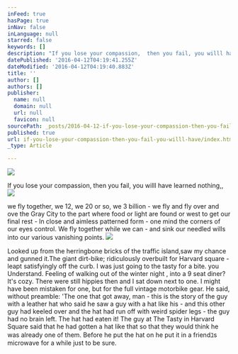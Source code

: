```yaml
---
inFeed: true
hasPage: true
inNav: false
inLanguage: null
starred: false
keywords: []
description: "If you lose your compassion,  then you fail, you willl have learned nothing,,\_"
datePublished: '2016-04-12T04:19:41.255Z'
dateModified: '2016-04-12T04:19:40.883Z'
title: ''
author: []
authors: []
publisher:
  name: null
  domain: null
  url: null
  favicon: null
sourcePath: _posts/2016-04-12-if-you-lose-your-compassion-then-you-fail-you-willl-have.md
published: true
url: if-you-lose-your-compassion-then-you-fail-you-willl-have/index.html
_type: Article

---
```

![](https://the-grid-user-content.s3-us-west-2.amazonaws.com/5ce74987-989f-4ee7-805d-6b26c3df91aa.jpg)

If you lose your compassion, then you fail, you willl have learned nothing,, ![](https://the-grid-user-content.s3-us-west-2.amazonaws.com/b399279c-2fb0-4393-a0ba-676990f730dd.png)

we fly together, we 12, we 20 or so, we 3 billion - we fly and fly over and ove the Gray City to the part where food or light are found or west to get our final rest - ln close and aimless patterned form - one mind the corners of our eyes control. We fly together while we can - and sink our needled wills into our various vanishing points.
![](https://the-grid-user-content.s3-us-west-2.amazonaws.com/67e51431-6e22-48da-9a25-7e07b4c547fb.png)

Looked up from the herringbone bricks of the traffic island,saw my chance and gunned it.The giant dirt-bike; ridiculously overbuilt for Harvard square - leapt satisfyingly off the curb. I was just going to the tasty for a bite. you Understand. 
Feeling of walking out of the winter night , into a 
9 seat diner? It's cozy. There were still hippies then and I sat down next to one. 
I might have been mistaken for one, but for the full vintage motorbike gear. 
He said, without preamble:
'The one that got away, man - this is the story of the guy with a leather hat who said he saw a guy with a hat like his - and this other guy had keeled over and the hat had run off with weird spider legs - the guy had no brain left. The hat had eaten it! The guy at The Tasty in Harvard Square said that he had gotten a hat like that so that they would think he was already one of them.
Before he put the hat on he put it in a friendﾕs microwave for a while just to be sure.